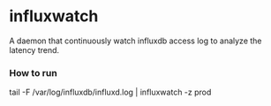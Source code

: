 # influxwatch

A daemon that continuously watch influxdb access log to analyze the latency trend.

### How to run

tail -F /var/log/influxdb/influxd.log | influxwatch -z prod
